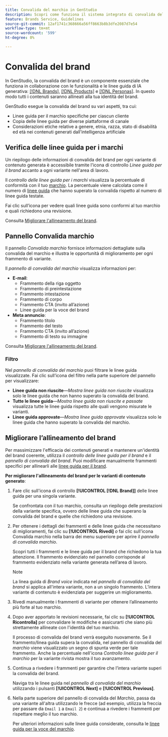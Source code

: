 ```yaml
---
title: Convalida del marchio in GenStudio
description: Scopri come funziona il sistema integrato di convalida del brand in GenStudio.
feature: Brands Service, Guidelines
source-git-commit: 12af1741c368666a56ff8663b8b3dfe2087d7e54
workflow-type: tm+mt
source-wordcount: '599'
ht-degree: 0%

---
```



# Convalida del brand

In GenStudio, la convalida del brand è un componente essenziale che funziona in collaborazione con le funzionalità e le linee guida di IA generativa: [[!DNL Brands]](/help/user-guide/guidelines/brands.md), [[!DNL Products]](/help/user-guide/guidelines/products.md) e [[!DNL Personas]](/help/user-guide/guidelines/personas.md). In questo modo tutti i contenuti saranno allineati alla tua identità del brand.

GenStudio esegue la convalida del brand su vari aspetti, tra cui:

* Linee guida per il marchio specifiche per ciascun cliente
* Copia delle linee guida per diverse piattaforme di canale
* Considerazioni etiche relative a genere, etnia, razza, stato di disabilità ed età nei contenuti generati dall’intelligenza artificiale

## Verifica delle linee guida per i marchi

Un riepilogo delle informazioni di convalida del brand per ogni variante di contenuto generata è accessibile tramite l&#39;icona di controllo _Linee guida per il brand_ accanto a ogni variante nell&#39;area di lavoro.

Il _controllo delle linee guida per i marchi_ visualizza la percentuale di conformità con il tuo [marchio](brands.md). La percentuale viene calcolata come il numero di [linee guida](overview.md) che hanno superato la convalida rispetto al numero di linee guida testate.

Fai clic sull’icona per vedere quali linee guida sono conformi al tuo marchio e quali richiedono una revisione.

Consulta [Migliorare l&#39;allineamento del brand](#improve-brand-alignment).

## Pannello Convalida marchio

Il pannello _Convalida marchio_ fornisce informazioni dettagliate sulla convalida del marchio e illustra le opportunità di miglioramento per ogni frammento di variante.

Il _pannello di convalida del marchio_ visualizza informazioni per:

* **E-mail**:
   * Frammento della riga oggetto
   * Frammento di preintestazione
   * Frammento intestazione
   * Frammento di corpo
   * Frammento CTA (invito all’azione)
   * Linee guida per la voce del brand
* **Meta annuncio**:
   * Frammento titolo
   * Frammento del testo
   * Frammento CTA (invito all’azione)
   * Frammento di testo su immagine

Consulta [Migliorare l&#39;allineamento del brand](#improve-brand-alignment).

### Filtro

Nel _pannello di convalida del marchio_ puoi filtrare le linee guida visualizzate. Fai clic sull’icona del filtro nella parte superiore del pannello per visualizzare:

* **Linee guida non riuscite**—_Mostra linee guida non riuscite_ visualizza solo le linee guida che non hanno superato la convalida del brand.
* **Tutte le linee guida**—_Mostra linee guida non riuscite e passate_ visualizza tutte le linee guida rispetto alle quali vengono misurate le varianti.
* **Linee guida approvate**—_Mostra linee guida approvate_ visualizza solo le linee guida che hanno superato la convalida del marchio.

<!-- The _Brand Validation panel_ has different areas of focus for each content channel:

* Email - brand voice and channel compliance
* Images - application photography restrictions and other considerations -->

## Migliorare l’allineamento del brand

Per massimizzare l&#39;efficacia dei contenuti generati e mantenere un&#39;identità del brand coerente, utilizza il _controllo delle linee guida per il brand_ e il _pannello di convalida del brand_. Puoi modificare manualmente frammenti specifici per allinearli alle [linee guida per il brand](brands.md).

**Per migliorare l&#39;allineamento del brand per le varianti di contenuto generato**:

1. Fare clic sull&#39;icona di controllo **[!UICONTROL [!DNL Brand]]** delle linee guida per una singola variante.

   Se confrontata con il tuo marchio, consulta un riepilogo delle prestazioni della variante specifica, ovvero delle linee guida che superano la convalida del brand e quelle che richiedono una revisione.

1. Per ottenere i dettagli dei frammenti e delle linee guida che necessitano di miglioramenti, fai clic su **[!UICONTROL Rivedi]** _o_ fai clic sull&#39;icona Convalida marchio nella barra dei menu superiore per aprire il _pannello di convalida marchio_.

   Scopri tutti i frammenti e le linee guida per il brand che richiedono la tua attenzione. Il frammento evidenziato nel pannello corrisponde al frammento evidenziato nella variante generata nell’area di lavoro.

   >[!NOTE]
   >
   > La linea guida di _Brand voice_ indicata nel _pannello di convalida del brand_ si applica all&#39;intera variante, non a un singolo frammento. L’intera variante di contenuto è evidenziata per suggerire un miglioramento.

1. Rivedi manualmente i frammenti di variante per ottenere l’allineamento più forte al tuo marchio.

1. Dopo aver apportato le revisioni necessarie, fai clic su **[!UICONTROL Ricontrolla]** per convalidare le modifiche e assicurarti che siano più strettamente allineate con l&#39;identità del tuo marchio.

   Il processo di convalida del brand verrà eseguito nuovamente. Se il frammento/linea guida supera la convalida, nel pannello di convalida del _marchio_ viene visualizzato un segno di spunta verde per tale frammento. Anche la percentuale nell&#39;icona _Controllo linee guida per il marchio_ per la variante rivista mostra il tuo avanzamento.

1. Continua a rivedere i frammenti per garantire che l’intera variante superi la convalida del brand.

   Naviga tra le linee guida nel _pannello di convalida del marchio_ utilizzando i pulsanti **[!UICONTROL Next]** e **[!UICONTROL Previous]**.

1. Nella parte superiore del pannello di convalida del _Marchio_, passa da una variante all&#39;altra utilizzando le frecce (ad esempio, utilizza la freccia per passare da `Email 1` a `Email 2`) e continua a rivedere i frammenti per rispettare meglio il tuo marchio.

   Per ulteriori informazioni sulle linee guida considerate, consulta le [linee guida per la voce del marchio](/help/user-guide/guidelines/brands.md#brand-voice-guidelines).
